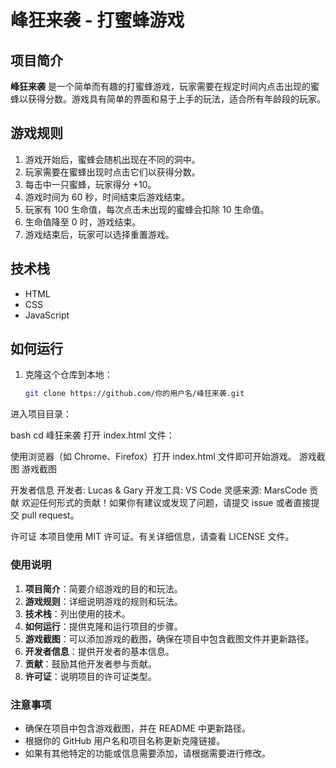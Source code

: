 # 峰狂来袭 - 打蜜蜂游戏

## 项目简介

**峰狂来袭** 是一个简单而有趣的打蜜蜂游戏，玩家需要在规定时间内点击出现的蜜蜂以获得分数。游戏具有简单的界面和易于上手的玩法，适合所有年龄段的玩家。

## 游戏规则

1. 游戏开始后，蜜蜂会随机出现在不同的洞中。
2. 玩家需要在蜜蜂出现时点击它们以获得分数。
3. 每击中一只蜜蜂，玩家得分 +10。
4. 游戏时间为 60 秒，时间结束后游戏结束。
5. 玩家有 100 生命值，每次点击未出现的蜜蜂会扣除 10 生命值。
6. 生命值降至 0 时，游戏结束。
7. 游戏结束后，玩家可以选择重置游戏。

## 技术栈

- HTML
- CSS
- JavaScript

## 如何运行

1. 克隆这个仓库到本地：
   ```bash
   git clone https://github.com/你的用户名/峰狂来袭.git
进入项目目录：

bash
cd 峰狂来袭
打开 index.html 文件：

使用浏览器（如 Chrome、Firefox）打开 index.html 文件即可开始游戏。
游戏截图
游戏截图  <!-- 请确保在项目中添加游戏截图并更新路径 -->

开发者信息
开发者: Lucas & Gary
开发工具: VS Code
灵感来源: MarsCode
贡献
欢迎任何形式的贡献！如果你有建议或发现了问题，请提交 issue 或者直接提交 pull request。

许可证
本项目使用 MIT 许可证。有关详细信息，请查看 LICENSE 文件。


### 使用说明

1. **项目简介**：简要介绍游戏的目的和玩法。
2. **游戏规则**：详细说明游戏的规则和玩法。
3. **技术栈**：列出使用的技术。
4. **如何运行**：提供克隆和运行项目的步骤。
5. **游戏截图**：可以添加游戏的截图，确保在项目中包含截图文件并更新路径。
6. **开发者信息**：提供开发者的基本信息。
7. **贡献**：鼓励其他开发者参与贡献。
8. **许可证**：说明项目的许可证类型。

### 注意事项

- 确保在项目中包含游戏截图，并在 README 中更新路径。
- 根据你的 GitHub 用户名和项目名称更新克隆链接。
- 如果有其他特定的功能或信息需要添加，请根据需要进行修改。
